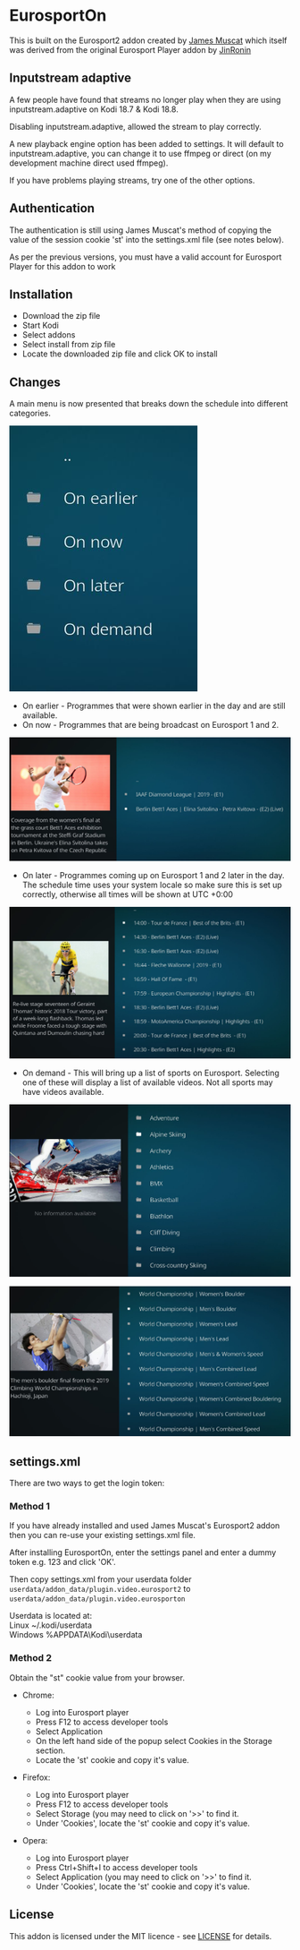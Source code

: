# EurosportOn

This is built on the Eurosport2 addon created by [James Muscat](https://github.com/jamesremuscat/plugin.video.eurosport2) which itself was derived from the original Eurosport Player addon by [JinRonin](https://github.com/JinRonin/plugin.video.eurosportplayer)


## Inputstream adaptive

A few people have found that streams no longer play when they are using inputstream.adaptive on Kodi 18.7 & Kodi 18.8.

Disabling inputstream.adaptive, allowed the stream to play correctly.

A new playback engine option has been added to settings.  It will default to inputstream.adaptive, you can change it to use
ffmpeg or direct (on my development machine direct used ffmpeg).

If you have problems playing streams, try one of the other options.

## Authentication

The authentication is still using James Muscat's method of copying the value of the session cookie 'st' into the settings.xml file (see notes below).

As per the previous versions, you must have a valid account for Eurosport Player for this addon to work

## Installation

- Download the zip file
- Start Kodi
- Select addons
- Select install from zip file
- Locate the downloaded zip file and click OK to install

## Changes

A main menu is now presented that breaks down the schedule into different categories.

![Alt text](resources/media/MainMenu.jpg?raw=true "Main menu")

  - On earlier - Programmes that were shown earlier in the day and are still available.
  - On now - Programmes that are being broadcast on Eurosport 1 and 2.

  ![Alt text](resources/media/OnNow.jpg?raw=true "On now")
    
  - On later - Programmes coming up on Eurosport 1 and 2 later in the day.  The schedule time uses your
system locale so make sure this is set up correctly, otherwise all times will be shown at UTC +0:00

![Alt text](resources/media/OnLater.jpg?raw=true "On now")
   
  - On demand - This will bring up a list of sports on Eurosport.  Selecting one of these will display a list of available videos.
Not all sports may have videos available.

![Alt text](resources/media/OnDemand.jpg?raw=true "Available sports")

![Alt text](resources/media/OnDemandVideos.jpg?raw=true "On demand videos")


## settings.xml

There are two ways to get the login token:

### Method 1
If you have already installed and used James Muscat's Eurosport2 addon then you can re-use your existing settings.xml file.

After installing EurosportOn, enter the settings panel and enter a dummy token e.g. 123 and click 'OK'.

Then copy settings.xml from your userdata folder `userdata/addon_data/plugin.video.eurosport2` to `userdata/addon_data/plugin.video.eurosporton`

Userdata is located at:  
Linux ~/.kodi/userdata  
Windows %APPDATA\Kodi\userdata  


### Method 2

Obtain the "st" cookie value from your browser.

- Chrome:
    - Log into Eurosport player
    - Press F12 to access developer tools
    - Select Application
    - On the left hand side of the popup select Cookies in the Storage section.
    - Locate the 'st' cookie and copy it's value.

- Firefox:
    - Log into Eurosport player
    - Press F12 to access developer tools
    - Select Storage (you may need to click on '>>' to find it.
    - Under 'Cookies', locate the 'st' cookie and copy it's value.

- Opera:
    - Log into Eurosport player
    - Press Ctrl+Shift+I to access developer tools
    - Select Application (you may need to click on '>>' to find it.
    - Under 'Cookies', locate the 'st' cookie and copy it's value.

## License

This addon is licensed under the MIT licence - see [LICENSE](LICENSE) for details.
